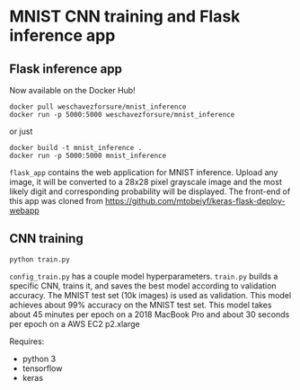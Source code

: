 # MNIST CNN training and Flask inference app


## Flask inference app
Now available on the Docker Hub! 
```shell
docker pull weschavezforsure/mnist_inference
docker run -p 5000:5000 weschavezforsure/mnist_inference
```
or just
```shell
docker build -t mnist_inference .
docker run -p 5000:5000 mnist_inference
```
`flask_app` contains the web application for MNIST inference.  Upload any image, it will be converted to a 28x28 pixel grayscale image and the most likely digit and corresponding probability will be displayed.  The front-end of this app was cloned from https://github.com/mtobeiyf/keras-flask-deploy-webapp

## CNN training
```shell
python train.py
```
`config_train.py` has a couple model hyperparameters.
`train.py` builds a specific CNN, trains it, and saves the best model according to validation accuracy. The MNIST test set (10k images) is used as validation.  This model achieves about 99% accuracy on the MNIST test set.  This model takes about 45 minutes per epoch on a 2018 MacBook Pro and about 30 seconds per epoch on a AWS EC2 p2.xlarge

Requires:
- python 3
- tensorflow
- keras
